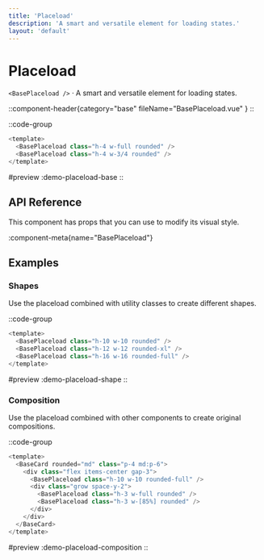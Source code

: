 ```yaml
---
title: 'Placeload'
description: 'A smart and versatile element for loading states.'
layout: 'default'
---
```


# Placeload

`<BasePlaceload />` · A smart and versatile element for loading states.

::component-header{category="base" fileName="BasePlaceload.vue" }
::

::code-group

```js [DemoPlaceloadBase.vue]
<template>
  <BasePlaceload class="h-4 w-full rounded" />
  <BasePlaceload class="h-4 w-3/4 rounded" />
</template>
```

#preview
:demo-placeload-base
::


## API Reference

This component has props that you can use to modify its visual style.

:component-meta{name="BasePlaceload"}

## Examples

### Shapes

Use the placeload combined with utility classes to create different shapes.

::code-group

```js [DemoPlaceloadShape.vue]
<template>
  <BasePlaceload class="h-10 w-10 rounded" />
  <BasePlaceload class="h-12 w-12 rounded-xl" />
  <BasePlaceload class="h-16 w-16 rounded-full" />
</template>
```

#preview
:demo-placeload-shape
::

### Composition

Use the placeload combined with other components to create original compositions.

::code-group

```js [DemoPlaceloadComposition.vue]
<template>
  <BaseCard rounded="md" class="p-4 md:p-6">
    <div class="flex items-center gap-3">
      <BasePlaceload class="h-10 w-10 rounded-full" />
      <div class="grow space-y-2">
        <BasePlaceload class="h-3 w-full rounded" />
        <BasePlaceload class="h-3 w-[85%] rounded" />
      </div>
    </div>
  </BaseCard>
</template>
```

#preview
:demo-placeload-composition
::


